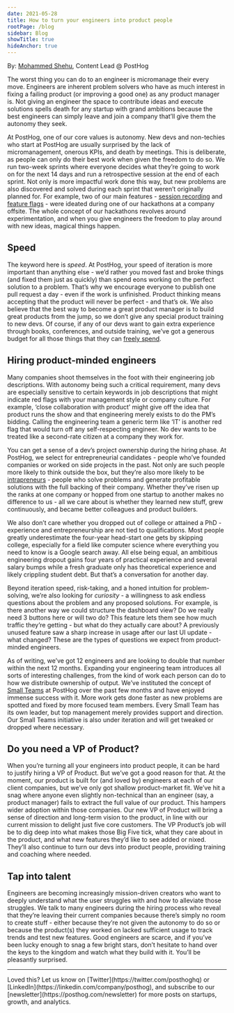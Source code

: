 ```yaml
---
date: 2021-05-28
title: How to turn your engineers into product people
rootPage: /blog
sidebar: Blog
showTitle: true
hideAnchor: true
---
```

By: [Mohammed Shehu](https://twitter.com/shehuphd), Content Lead @ PostHog

The worst thing you can do to an engineer is micromanage their every move. Engineers are inherent problem solvers who have as much interest in fixing a failing product (or improving a good one) as any product manager is. Not giving an engineer the space to contribute ideas and execute solutions spells death for any startup with grand ambitions because the best engineers can simply leave and join a company that’ll give them the autonomy they seek.

At PostHog, one of our core values is autonomy. New devs and non-techies who start at PostHog are usually surprised by the lack of micromanagement, onerous KPIs, and death by meetings. This is deliberate, as people can only do their best work when given the freedom to do so. We run two-week sprints where everyone decides what they’re going to work on for the next 14 days and run a retrospective session at the end of each sprint. Not only is more impactful work done this way, but new problems are also discovered and solved during each sprint that weren’t originally planned for. For example, two of our main features - [session recording](https://posthog.com/product-features/session-recording) and [feature flags](https://posthog.com/product-features/feature-flags) - were ideated during one of our hackathons at a company offsite. The whole concept of our hackathons revolves around experimentation, and when you give engineers the freedom to play around with new ideas, magical things happen.

## Speed

The keyword here is _speed_. At PostHog, your speed of iteration is more important than anything else - we’d rather you moved fast and broke things (and fixed them just as quickly) than spend eons working on the perfect solution to a problem. That’s why we encourage everyone to publish one pull request a day - even if the work is unfinished. Product thinking means accepting that the product will never be perfect - and that’s ok. We also believe that the best way to become a great product manager is to build great products from the jump, so we don’t give any special product training to new devs. Of course, if any of our devs want to gain extra experience through books, conferences, and outside training, we’ve got a generous budget for all those things that they can [freely spend](https://posthog.com/handbook/people/spending-money).

## Hiring product-minded engineers

Many companies shoot themselves in the foot with their engineering job descriptions. With autonomy being such a critical requirement, many devs are especially sensitive to certain keywords in job descriptions that might indicate red flags with your management style or company culture. For example, ‘close collaboration with product’ might give off the idea that product runs the show and that engineering merely exists to do the PM’s bidding. Calling the engineering team a generic term like ‘IT’ is another red flag that would turn off any self-respecting engineer. No dev wants to be treated like a second-rate citizen at a company they work for.

You can get a sense of a dev’s project ownership during the hiring phase. At PostHog, we select for entrepreneurial candidates - people who’ve founded companies or worked on side projects in the past. Not only are such people more likely to think outside the box, but they’re also more likely to be [intrapreneurs](https://www.investopedia.com/terms/i/intrapreneur.asp) - people who solve problems and generate profitable solutions with the full backing of their company. Whether they’ve risen up the ranks at one company or hopped from one startup to another makes no difference to us - all we care about is whether they learned new stuff, grew continuously, and became better colleagues and product builders.

We also don’t care whether you dropped out of college or attained a PhD - experience and entrepreneurship are not tied to qualifications. Most people greatly underestimate the four-year head-start one gets by skipping college, especially for a field like computer science where everything you need to know is a Google search away. All else being equal, an ambitious engineering dropout gains four years of practical experience and several salary bumps while a fresh graduate only has theoretical experience and likely crippling student debt. But that’s a conversation for another day.

Beyond iteration speed, risk-taking, and a honed intuition for problem-solving, we’re also looking for _curiosity_ - a willingness to ask endless questions about the problem and any proposed solutions. For example, is there another way we could structure the dashboard view? Do we really need 3 buttons here or will two do? This feature lets them see how much traffic they’re getting - but what do they actually care about? A previously unused feature saw a sharp increase in usage after our last UI update - what changed? These are the types of questions we expect from product-minded engineers.

As of writing, we’ve got 12 engineers and are looking to double that number within the next 12 months. Expanding your engineering team introduces all sorts of interesting challenges, from the kind of work each person can do to how we distribute ownership of output. We’ve instituted the concept of [Small Teams](https://posthog.com/handbook/people/team-structure/why-small-teams) at PostHog over the past few months and have enjoyed immense success with it. More work gets done faster as new problems are spotted and fixed by more focused team members. Every Small Team has its own leader, but top management merely provides support and direction. Our Small Teams initiative is also under iteration and will get tweaked or dropped where necessary.

## Do you need a VP of Product?

When you’re turning all your engineers into product people, it can be hard to justify hiring a VP of Product. But we’ve got a good reason for that. At the moment, our product is built for (and loved by) engineers at each of our client companies, but we’ve only got shallow product-market fit. We’ve hit a snag where anyone even slightly non-technical than an engineer (say, a product manager) fails to extract the full value of our product. This hampers wider adoption within those companies. Our new VP of Product will bring a sense of direction and long-term vision to the product, in line with our current mission to delight just five core customers. The VP Product’s job will be to dig deep into what makes those Big Five tick, what they care about in the product, and what new features they’d like to see added or nixed. They’ll also continue to turn our devs into product people, providing training and coaching where needed.

## Tap into talent

Engineers are becoming increasingly mission-driven creators who want to deeply understand what the user struggles with and how to alleviate those struggles. We talk to many engineers during the hiring process who reveal that they’re leaving their current companies because there’s simply no room to create stuff - either because they’re not given the autonomy to do so or because the product(s) they worked on lacked sufficient usage to track trends and test new features. Good engineers are scarce, and if you’ve been lucky enough to snag a few bright stars, don’t hesitate to hand over the keys to the kingdom and watch what they build with it. You’ll be pleasantly surprised.
<hr/>
Loved this? Let us know on [Twitter](https://twitter.com/posthoghq) or [LinkedIn](https://linkedin.com/company/posthog), and subscribe to our [newsletter](https://posthog.com/newsletter) for more posts on startups, growth, and analytics.

